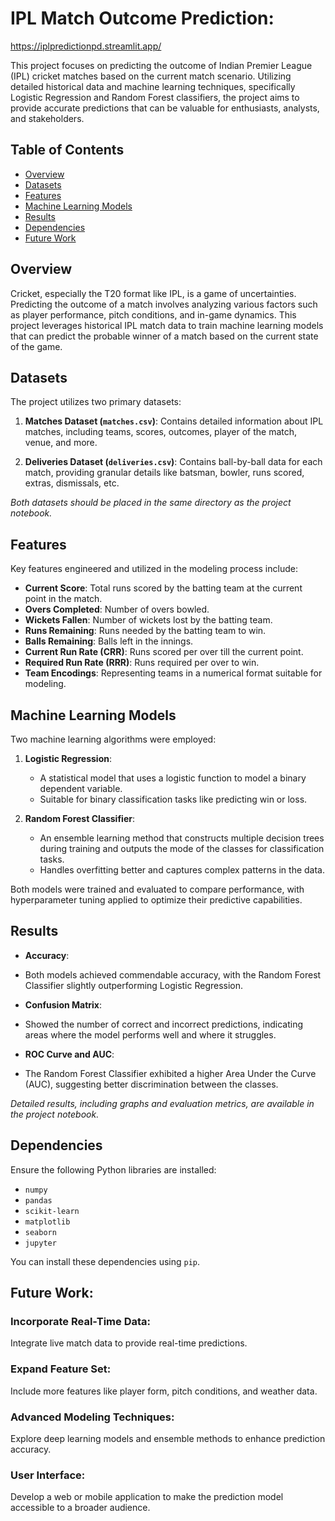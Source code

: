 # IPL Match Outcome Prediction:

https://iplpredictionpd.streamlit.app/

This project focuses on predicting the outcome of Indian Premier League (IPL) cricket matches based on the current match scenario. 
Utilizing detailed historical data and machine learning techniques, specifically Logistic Regression and Random Forest classifiers, 
the project aims to provide accurate predictions that can be valuable for enthusiasts, analysts, and stakeholders.

## Table of Contents

- [Overview](#overview)
- [Datasets](#datasets)
- [Features](#features)
- [Machine Learning Models](#machine-learning-models)
- [Results](#results)
- [Dependencies](#dependencies)
- [Future Work](#future-work)

## Overview

Cricket, especially the T20 format like IPL, is a game of uncertainties. Predicting the outcome of a match involves analyzing 
various factors such as player performance, pitch conditions, and in-game dynamics. This project leverages historical IPL match 
data to train machine learning models that can predict the probable winner of a match based on the current state of the game.

## Datasets

The project utilizes two primary datasets:

1. **Matches Dataset (`matches.csv`)**: Contains detailed information about IPL matches, including teams, scores, outcomes, player of the match, venue, and more.

2. **Deliveries Dataset (`deliveries.csv`)**: Contains ball-by-ball data for each match, providing granular details like batsman, bowler, runs scored, extras, dismissals, etc.

*Both datasets should be placed in the same directory as the project notebook.*

## Features

Key features engineered and utilized in the modeling process include:

- **Current Score**: Total runs scored by the batting team at the current point in the match.
- **Overs Completed**: Number of overs bowled.
- **Wickets Fallen**: Number of wickets lost by the batting team.
- **Runs Remaining**: Runs needed by the batting team to win.
- **Balls Remaining**: Balls left in the innings.
- **Current Run Rate (CRR)**: Runs scored per over till the current point.
- **Required Run Rate (RRR)**: Runs required per over to win.
- **Team Encodings**: Representing teams in a numerical format suitable for modeling.

## Machine Learning Models

Two machine learning algorithms were employed:

1. **Logistic Regression**:
   - A statistical model that uses a logistic function to model a binary dependent variable.
   - Suitable for binary classification tasks like predicting win or loss.

2. **Random Forest Classifier**:
   - An ensemble learning method that constructs multiple decision trees during training and outputs the mode of the classes for classification tasks.
   - Handles overfitting better and captures complex patterns in the data.

Both models were trained and evaluated to compare performance, with hyperparameter tuning applied to optimize their predictive capabilities.

## Results

- **Accuracy**:
- Both models achieved commendable accuracy, with the Random Forest Classifier slightly outperforming Logistic Regression.

- **Confusion Matrix**:
- Showed the number of correct and incorrect predictions, indicating areas where the model performs well and where it struggles.

- **ROC Curve and AUC**:
- The Random Forest Classifier exhibited a higher Area Under the Curve (AUC), suggesting better discrimination between the classes.

*Detailed results, including graphs and evaluation metrics, are available in the project notebook.*

## Dependencies

Ensure the following Python libraries are installed:

- `numpy`
- `pandas`
- `scikit-learn`
- `matplotlib`
- `seaborn`
- `jupyter`

You can install these dependencies using `pip`.


## Future Work:


### Incorporate Real-Time Data:
Integrate live match data to provide real-time predictions.

### Expand Feature Set:
Include more features like player form, pitch conditions, and weather data.

### Advanced Modeling Techniques:
Explore deep learning models and ensemble methods to enhance prediction accuracy.

### User Interface:
Develop a web or mobile application to make the prediction model accessible to a broader audience.
